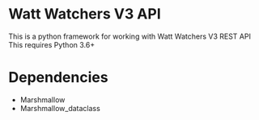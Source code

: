 # Watt Watchers V3 API
This is a python framework for working with Watt Watchers V3 REST API
This requires Python 3.6+

# Dependencies
* Marshmallow
* Marshmallow_dataclass
